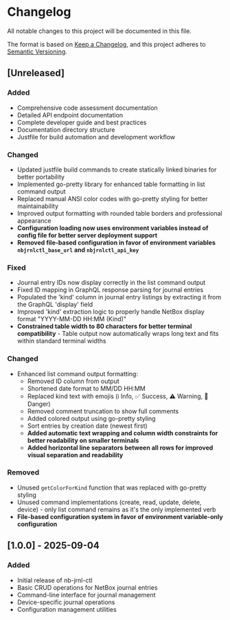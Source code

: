 # Changelog

All notable changes to this project will be documented in this file.

The format is based on [Keep a Changelog](https://keepachangelog.com/en/1.0.0/),
and this project adheres to [Semantic Versioning](https://semver.org/spec/v2.0.0.html).

## [Unreleased]

### Added
- Comprehensive code assessment documentation
- Detailed API endpoint documentation
- Complete developer guide and best practices
- Documentation directory structure
- Justfile for build automation and development workflow

### Changed
- Updated justfile build commands to create statically linked binaries for better portability
- Implemented go-pretty library for enhanced table formatting in list command output
- Replaced manual ANSI color codes with go-pretty styling for better maintainability
- Improved output formatting with rounded table borders and professional appearance
- **Configuration loading now uses environment variables instead of config file for better server deployment support**
- **Removed file-based configuration in favor of environment variables `nbjrnlctl_base_url` and `nbjrnlctl_api_key`**

### Fixed
- Journal entry IDs now display correctly in the list command output
- Fixed ID mapping in GraphQL response parsing for journal entries
- Populated the 'kind' column in journal entry listings by extracting it from the GraphQL 'display' field
- Improved 'kind' extraction logic to properly handle NetBox display format "YYYY-MM-DD HH:MM (Kind)"
- **Constrained table width to 80 characters for better terminal compatibility** - Table output now automatically wraps long text and fits within standard terminal widths

### Changed
- Enhanced list command output formatting:
  - Removed ID column from output
  - Shortened date format to MM/DD HH:MM
  - Replaced kind text with emojis (ℹ️ Info, ✅ Success, ⚠️ Warning, 🚨 Danger)
  - Removed comment truncation to show full comments
  - Added colored output using go-pretty styling
  - Sort entries by creation date (newest first)
  - **Added automatic text wrapping and column width constraints for better readability on smaller terminals**
  - **Added horizontal line separators between all rows for improved visual separation and readability**

### Removed
- Unused `getColorForKind` function that was replaced with go-pretty styling
- Unused command implementations (create, read, update, delete, device) - only list command remains as it's the only implemented verb
- **File-based configuration system in favor of environment variable-only configuration**

## [1.0.0] - 2025-09-04

### Added
- Initial release of nb-jrnl-ctl
- Basic CRUD operations for NetBox journal entries
- Command-line interface for journal management
- Device-specific journal operations
- Configuration management utilities
